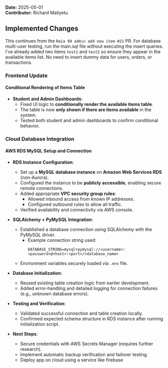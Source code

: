 **Date:** 2025-05-01  
**Contributor:** Richard Maliyetu  

## **Implemented Changes**

This continues from the `Reia 99 admin add new item #21` PR. For database multi-user testing, run the main.sql file without executing the insert queries. I've already added two items `test1` and `test2` so ensure they appear in the available items list. No need to insert dummy data for users, orders, or transactions.

### Frontend Update

#### Conditional Rendering of Items Table

- **Student and Admin Dashboards**:
  - Fixed UI logic to **conditionally render the available items table**.
  - The table is now **only shown if there are items available** in the system.
  - Tested both student and admin dashboards to confirm conditional behavior.

### Cloud Database Integration

#### AWS RDS MySQL Setup and Connection

- **RDS Instance Configuration**:
  - Set up a **MySQL database instance** on **Amazon Web Services RDS** (non-Aurora).
  - Configured the instance to be **publicly accessible**, enabling secure remote connections.
  - Added appropriate **VPC security group rules**:
    - Allowed inbound access from known IP addresses.
    - Configured outbound rules to allow all traffic.
  - Verified availability and connectivity via AWS console.

- **SQLAlchemy + PyMySQL Integration**:
  - Established a database connection using SQLAlchemy with the PyMySQL driver.
    - Example connection string used:
      ```
      DATABASE_STRING=mysql+pymysql://<username>:<password>@<host>:<port>/<database_name>
      ```
  - Environment variables securely loaded via `.env` file.

- **Database Initialization**:
  - Reused existing table creation logic from earlier development.
  - Added error-handling and detailed logging for connection failures (e.g., unknown database errors).

- **Testing and Verification**:
  - Validated successful connection and table creation locally.
  - Confirmed expected schema structure in RDS instance after running initialization script.

- **Next Steps**:
  - Secure credentials with AWS Secrets Manager (requires further research).
  - Implement automatic backup verification and failover testing.
  - Deploy app on cloud using a service like firebase